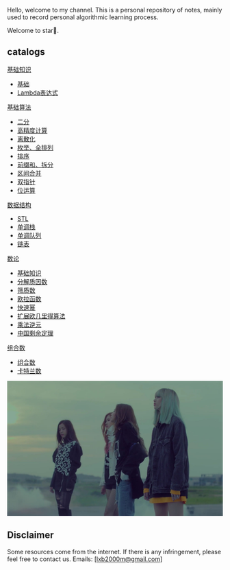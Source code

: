 Hello, welcome to my channel.
This is a personal repository of notes, mainly used to record personal algorithmic learning process.

Welcome to star🌟.

## catalogs

[基础知识](https://github.com/hdwan/algorithms/blob/main/基础知识/basic-knowledge.md)

- [基础](https://github.com/hdwan/algorithms/blob/main/基础知识/basic-knowledge.md#基础知识)
- [Lambda表达式](https://github.com/hdwan/algorithms/blob/main/基础知识/basic-knowledge.md#5lambda表达式)

[基础算法](https://github.com/hdwan/algorithms/tree/main/基础算法)

- [二分](https://github.com/hdwan/algorithms/blob/main/基础算法/二分.md)
- [高精度计算](https://github.com/hdwan/algorithms/blob/main/基础算法/高精度.md)
- [离散化](https://github.com/hdwan/algorithms/blob/main/基础算法/离散化.md)
- [枚举、全排列](https://github.com/hdwan/algorithms/blob/main/基础算法/枚举、全排列.md)
- [排序](https://github.com/hdwan/algorithms/blob/main/基础算法/排序.md)
- [前缀和、拆分](https://github.com/hdwan/algorithms/blob/main/基础算法/前缀和与差分.md)
- [区间合并](https://github.com/hdwan/algorithms/blob/main/基础算法/区间合并.md)
- [双指针](https://github.com/hdwan/algorithms/blob/main/基础算法/双指针.md)
- [位运算](https://github.com/hdwan/algorithms/blob/main/基础算法/位运算.md)

[数据结构](https://github.com/hdwan/algorithms/tree/main/数据结构)

- [STL](https://github.com/hdwan/algorithms/blob/main/数据结构/STL.md)
- [单调栈](https://github.com/hdwan/algorithms/blob/main/数据结构/单调栈.md)
- [单调队列](https://github.com/hdwan/algorithms/blob/main/数据结构/单调队列.md)
- [链表](https://github.com/hdwan/algorithms/blob/main/数据结构/链表.md)

[数论](https://github.com/hdwan/algorithms/tree/main/数论)

- [基础知识](https://github.com/hdwan/algorithms/blob/main/数论/数论.md)
- [分解质因数]()
- [筛质数]()
- [欧拉函数]()
- [快速幂]()
- [扩展欧几里得算法]()
- [乘法逆元]()
- [中国剩余定理]()

[组合数](https://github.com/hdwan/algorithms/tree/main/组合数)

- [组合数]()
- [卡特兰数]()

![24](typora文档图片/24.jpg)

## Disclaimer

Some resources come from the internet. If there is any infringement, please feel free to contact us. Emails: [lxb2000m@gmail.com]
